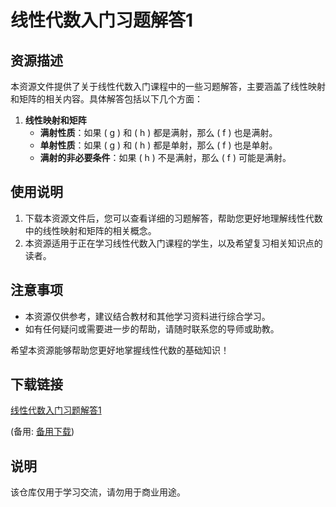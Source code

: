 # 线性代数入门习题解答1

## 资源描述

本资源文件提供了关于线性代数入门课程中的一些习题解答，主要涵盖了线性映射和矩阵的相关内容。具体解答包括以下几个方面：

1. **线性映射和矩阵**
   - **满射性质**：如果 \( g \) 和 \( h \) 都是满射，那么 \( f \) 也是满射。
   - **单射性质**：如果 \( g \) 和 \( h \) 都是单射，那么 \( f \) 也是单射。
   - **满射的非必要条件**：如果 \( h \) 不是满射，那么 \( f \) 可能是满射。

## 使用说明

1. 下载本资源文件后，您可以查看详细的习题解答，帮助您更好地理解线性代数中的线性映射和矩阵的相关概念。
2. 本资源适用于正在学习线性代数入门课程的学生，以及希望复习相关知识点的读者。

## 注意事项

- 本资源仅供参考，建议结合教材和其他学习资料进行综合学习。
- 如有任何疑问或需要进一步的帮助，请随时联系您的导师或助教。

希望本资源能够帮助您更好地掌握线性代数的基础知识！

## 下载链接
[线性代数入门习题解答1](https://pan.quark.cn/s/2867017584e0) 

(备用: [备用下载](https://pan.baidu.com/s/1v89MRTtcijAgVJAZPM0x3g?pwd=1234))

## 说明

该仓库仅用于学习交流，请勿用于商业用途。
